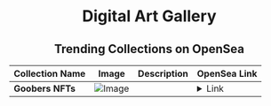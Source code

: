 <div align="center">

# Digital Art Gallery

## Trending Collections on OpenSea

| Collection Name                       | Image                                                                                     | Description                       | OpenSea Link                                                                                          |
|---------------------------------------|-------------------------------------------------------------------------------------------|-----------------------------------|--------------------------------------------------------------------------------------------------------|
| **Goobers NFTs** | ![Image](https://i.seadn.io/s/raw/files/299516740502b773eeda8a95b8bd6ecc.png?w=500&auto=format?w=200&auto=format) |  | <details><summary>Link</summary>[Goobers NFTs](https://opensea.io/collection/goobers-nfts)</details> |

</div>